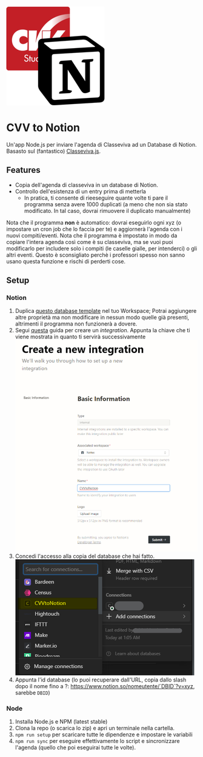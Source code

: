 ![Logo](img/logo.png)

# CVV to Notion

Un'app Node.js per inviare l'agenda di Classeviva ad un Database di Notion. Basasto sul (fantastico) [Classeviva.js](https://github.com/47PADO47/Classeviva.js/).

## Features

- Copia dell'agenda di classeviva in un database di Notion.
- Controllo dell'esistenza di un entry prima di metterla
  - In pratica, ti consente di rieeseguire quante volte ti pare il programma senza avere 1000 duplicati (a meno che non sia stato modificato. In tal caso, dovrai rimuovere il duplicato manualmente)

Nota che il programma **non** è automatico: dovrai eseguirlo ogni xyz (o impostare un cron job che lo faccia per te) e aggiornerà l'agenda con i nuovi compiti/eventi. Nota che il programma è impostato in modo da copiare l'intera agenda così come è su classeviva, ma se vuoi puoi modificarlo per includere solo i compiti (le caselle gialle, per intenderci) o gli altri eventi.
Questo è sconsigliato perchè i professori spesso non sanno usano questa funzione e rischi di perderti cose.

## Setup

### Notion

1. Duplica [questo database template](https://fabio53443.notion.site/3a3450e03cc64560adcad5139f191ab3) nel tuo Workspace; Potrai aggiungere altre proprietà ma non modificare in nessun modo quelle già presenti, altrimenti il programma non funzionerà a dovere.
2. Segui [questa](https://developers.notion.com/docs/create-a-notion-integration#create-your-integration-in-notion) guida per creare un _integration_. Appunta la chiave che ti viene mostrata in quanto ti servirà successivamente
![Integration](img/image.png) 
3. Concedi l'accesso alla copia del database che hai fatto.
![db](img/db.png)
4. Appunta l'id database (lo puoi recuperare dall'URL, copia dallo slash dopo il nome fino a ?: https://www.notion.so/nomeutente/`DBID`?v=xyz, sarebbe `DBID`)

### Node

1. Installa Node.js e NPM (latest stable)
2. Clona la repo (o scarica lo zip) e apri un terminale nella cartella.
3. `npm run setup` per scaricare tutte le dipendenze e impostare le variabili
4. `npm run sync` per eseguire effettivamente lo script e sincronizzare l'agenda (quello che poi eseguirai tutte le volte).
